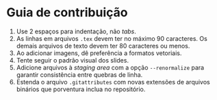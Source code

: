 # Guia de contribuição

1. Use 2 espaços para indentação, não *tabs*.
1. As linhas em arquivos `.tex` devem ter no máximo 90 caracteres. Os demais
	arquivos de texto devem ter 80 caracteres ou menos.
1. Ao adicionar imagens, dê preferência a formatos vetoriais.
1. Tente seguir o padrão visual dos slides.
1. Adicione arquivos à *staging area* com a opção `--renormalize`
	para garantir consistência entre quebras de linha.
1. Estenda o arquivo `.gitattributes` com novas extensões
	de arquivos binários que porventura inclua no repositório.
